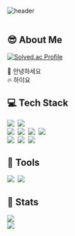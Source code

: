 ![header](https://capsule-render.vercel.app/api?type=waving&color=gradient&height=300&section=header&text=Good%20to%20see%20you%20%F0%9F%A4%97)
<br/><br/>

## :sunglasses: About Me

[![Solved.ac Profile](http://mazassumnida.wtf/api/generate_badge?boj=jjk1491)](https://solved.ac/jjk1491)<br/>
<div align="left">

:raising_hand: 안녕하세요<br/>
:fire: 하이요<br/>
</div>

## :computer: Tech Stack
<div align="left">
  <img src="https://img.shields.io/badge/Java-265A8F.svg?style=flat-square&logo=java&logoColor=white" />&nbsp
  <img src="https://img.shields.io/badge/Spring-6DB33F.svg?style=flat-square&logo=spring&logoColor=white" />&nbsp
</div>

<div align="left">
  <img src="https://img.shields.io/badge/python-3670A0?style=flat-square&logo=python&logoColor=ffdd54" />&nbsp
  <img src="https://img.shields.io/badge/pandas-150458.svg?style=flat-square&logo=pandas&logoColor=white" />&nbsp
  <img src="https://img.shields.io/badge/numpy-4d77cf.svg?style=flat-square&logo=numpy&logoColor=white" />&nbsp
  <img src="https://img.shields.io/badge/Matplotlib-11557c.svg?style=flat-square&logo=Matplotlib&logoColor=white" />&nbsp
</div>
<div align="left">
  <img src="https://img.shields.io/badge/MySQL-4479A1?style=flat-square&logo=MySQL&logoColor=white"/>&nbsp
  <img src="https://img.shields.io/badge/PostgreSQL-232F3E.svg?style=flat-square&logo=PostgreSQL&logoColor=white" />&nbsp
  <img src="https://img.shields.io/badge/Supabase-6DB33F.svg?style=flat-square&logo=supabase&logoColor=white" />&nbsp
</div>

## :hammer: Tools
<div align="left">
  <img src="https://img.shields.io/badge/github-181717.svg?style=for-the-badge&logo=github&logoColor=white" />&nbsp
  <img src="https://img.shields.io/badge/Notion-F3F3F3.svg?style=for-the-badge&logo=notion&logoColor=black" />&nbsp
</div>

## 🏅 Stats
<div style="text-align: left;">
<img src="https://github-readme-stats.vercel.app/api/top-langs/?username=LDK-Official&layout=compact&bg_color=180,00000000,&title_color=000000&text_color=000000"/><br/> 
<img src="https://github-readme-stats.vercel.app/api?username=LDK-Official&bg_color=180,00000000,&title_color=000000&text_color=000000"/> 
</div> 


<!--
**LDK-Official/LDK-Official** is a ✨ _special_ ✨ repository because its `README.md` (this file) appears on your GitHub profile.

Here are some ideas to get you started:

- 🔭 I’m currently working on ...
- 🌱 I’m currently learning ...
- 👯 I’m looking to collaborate on ...
- 🤔 I’m looking for help with ...
- 💬 Ask me about ...
- 📫 How to reach me: ...
- 😄 Pronouns: ...
- ⚡ Fun fact: ...
-->
